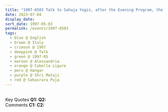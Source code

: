 ```yaml
---
title: "1997-0503 Talk to Sahaja Yogis, after the Evening Program, the day before Sahasrāra Pūjā, Hangar, Cabella Ligure, Alessandria, Italy"
date: 2023-07-04
display_date: 
sort_date: 1997-05-03
permalink: /events/1997-0503
tags:
  - blue @ English
  - brown @ Italy
  - crimson @ 1997
  - deeppink @ Talk
  - green @ 1997-05
  - maroon @ Alessandria
  - orange @ Cabella Ligure
  - peru @ Hangar
  - purple @ Shri Mataji
  - red @ Sahasrara Puja
---
```


<br>

<wave-list>
  <list-title color="DarkSeaGreen" width="55">Key Quotes</list-title>
  <list-item color="BlanchedAlmond" width="280"><b>Q1:</b> <i></i></list-item>
  <list-item color="Lavender" width="280"><b>Q2:</b> <i></i></list-item>
</wave-list>

<br>

<wave-list>
  <list-title color="DarkSeaGreen" width="55">Comments</list-title>
  <list-item color="BlanchedAlmond" width="280"><b>C1:</b> <i></i></list-item>
  <list-item color="Lavender" width="280"><b>C2:</b> <i></i></list-item>
</wave-list>